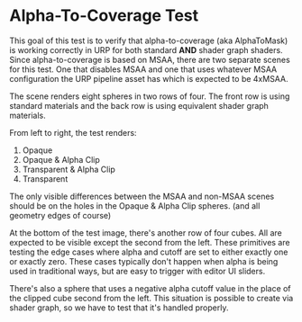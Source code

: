 # Alpha-To-Coverage Test

This goal of this test is to verify that alpha-to-coverage (aka AlphaToMask) is working correctly in URP for both standard **AND** shader graph shaders. Since alpha-to-coverage is based on MSAA, there are two separate scenes for this test. One that disables MSAA and one that uses whatever MSAA configuration the URP pipeline asset has which is expected to be 4xMSAA.

The scene renders eight spheres in two rows of four. The front row is using standard materials and the back row is using equivalent shader graph materials.

From left to right, the test renders:

1. Opaque
2. Opaque & Alpha Clip
3. Transparent & Alpha Clip
4. Transparent

The only visible differences between the MSAA and non-MSAA scenes should be on the holes in the Opaque & Alpha Clip spheres. (and all geometry edges of course)

At the bottom of the test image, there's another row of four cubes. All are expected to be visible except the second from the left.
These primitives are testing the edge cases where alpha and cutoff are set to either exactly one or exactly zero.
These cases typically don't happen when alpha is being used in traditional ways, but are easy to trigger with editor UI sliders.

There's also a sphere that uses a negative alpha cutoff value in the place of the clipped cube second from the left.
This situation is possible to create via shader graph, so we have to test that it's handled properly.